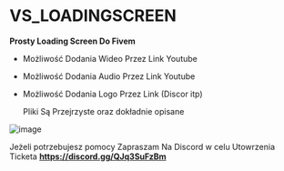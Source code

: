 # VS_LOADINGSCREEN

**Prosty Loading Screen Do Fivem**

- Możliwość Dodania  Wideo Przez Link Youtube
- Możliwość Dodania Audio Przez Link Youtube
- Możliwość Dodania Logo Przez Link (Discor itp)

  Pliki Są Przejrzyste oraz dokładnie opisane 

![image](https://github.com/user-attachments/assets/49bbbf09-a5a1-4afb-80ac-3ed1f6e5fbad)

Jeżeli potrzebujesz pomocy Zapraszam Na Discord w celu Utowrzenia Ticketa 
**https://discord.gg/QJq3SuFzBm**
